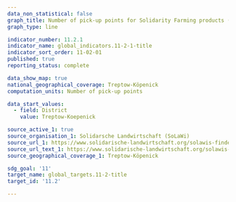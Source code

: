 ```yaml
---
data_non_statistical: false
graph_title: Number of pick-up points for Solidarity Farming products (SoLaWi)
graph_type: line

indicator_number: 11.2.1
indicator_name: global_indicators.11-2-1-title
indicator_sort_order: 11-02-01
published: true
reporting_status: complete

data_show_map: true
national_geographical_coverage: Treptow-Köpenick 
computation_units: Number of pick-up points

data_start_values: 
  - field: District
    value: Treptow-Koepenick

source_active_1: true 
source_organisation_1: Solidarsche Landwirtschaft (SoLaWi)
source_url_1: https://www.solidarische-landwirtschaft.org/solawis-finden/karte/#/
source_url_text_1: https://www.solidarische-landwirtschaft.org/solawis-finden/karte/#/
source_geographical_coverage_1: Treptow-Köpenick 

sdg_goal: '11'
target_name: global_targets.11-2-title
target_id: '11.2'

---
```

